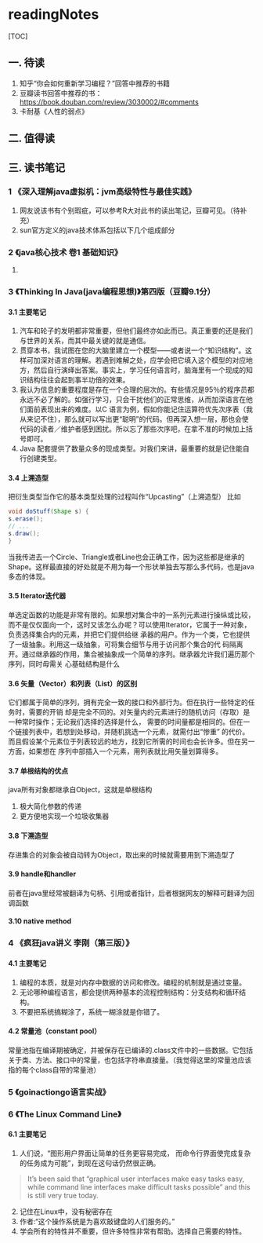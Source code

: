 # readingNotes
[TOC]
## 一. 待读
1. 知乎“你会如何重新学习编程？”回答中推荐的书籍  
2. 豆瓣读书回答中推荐的书：https://book.douban.com/review/3030002/#comments
3. 卡耐基《人性的弱点》
## 二. 值得读
## 三. 读书笔记
### 1 《深入理解java虚拟机：jvm高级特性与最佳实践》
1. 网友说该书有个别瑕疵，可以参考R大对此书的读出笔记，豆瓣可见。（待补充）
2. sun官方定义的java技术体系包括以下几个组成部分
### 2 《java核心技术 卷1 基础知识》
1. 
### 3 《Thinking In Java(java编程思想)》第四版（豆瓣9.1分）
#### 3.1 主要笔记
1. 汽车和轮子的发明都非常重要，但他们最终亦如此而已。真正重要的还是我们与世界的关系，而其中最关键的就是通信。
2. 贯穿本书，我试图在您的大脑里建立一个模型——或者说一个“知识结构”。这样可加深对语言的理解。若遇到难解之处，应学会把它填入这个模型的对应地方，然后自行演绎出答案。事实上，学习任何语言时，脑海里有一个现成的知识结构往往会起到事半功倍的效果。
3. 我认为信息的重要程度是存在一个合理的层次的。有些情况是95％的程序员都永远不必了解的。如强行学习，只会干扰他们的正常思维，从而加深语言在他们面前表现出来的难度。以C 语言为例，假如你能记住运算符优先次序表（我从来记不住），那么就可以写出更“聪明”的代码。但再深入想一层，那也会使代码的读者／维护者感到困扰。所以忘了那些次序吧，在拿不准的时候加上括号即可。
4. Java 配套提供了数量众多的现成类型。对我们来讲，最重要的就是记住能自行创建类型。
#### 3.4 上溯造型
把衍生类型当作它的基本类型处理的过程叫作“Upcasting”（上溯造型）
比如
```Java
void doStuff(Shape s) {
s.erase();
// ...
s.draw();
}
```
当我传进去一个Circle、Triangle或者Line也会正确工作，因为这些都是继承的Shape。这样最直接的好处就是不用为每一个形状单独去写那么多代码，也是java多态的体现。
#### 3.5 Iterator迭代器
单选定函数的功能是非常有限的。如果想对集合中的一系列元素进行操纵或比较，而不是仅仅面向一个，这时又该怎么办呢？可以使用Iterator，它属于一种对象，负责选择集合内的元素，并把它们提供给继
承器的用户。作为一个类，它也提供了一级抽象。利用这一级抽象，可将集合细节与用于访问那个集合的代
码隔离开。通过继承器的作用，集合被抽象成一个简单的序列。继承器允许我们遍历那个序列，同时毋需关
心基础结构是什么
#### 3.6 矢量（Vector）和列表（List）的区别
它们都属于简单的序列，拥有完全一致的接口和外部行为。但在执行一些特定的任务时，需要的开销
却是完全不同的。对矢量内的元素进行的随机访问（存取）是一种常时操作；无论我们选择的选择是什么，
需要的时间量都是相同的。但在一个链接列表中，若想到处移动，并随机挑选一个元素，就需付出“惨重”
的代价。而且假设某个元素位于列表较远的地方，找到它所需的时间也会长许多。但在另一方面，如果想在
序列中部插入一个元素，用列表就比用矢量划算得多。
#### 3.7 单根结构的优点
java所有对象都继承自Object，这就是单根结构
1. 极大简化参数的传递
2. 更方便地实现一个垃圾收集器
#### 3.8 下溯造型
存进集合的对象会被自动转为Object，取出来的时候就需要用到下溯造型了
#### 3.9 handle和handler
前者在java里经常被翻译为句柄、引用或者指针，后者根据网友的解释可翻译为回调函数
#### 3.10 native method
### 4 《疯狂java讲义 李刚（第三版）》
#### 4.1 主要笔记
1. 编程的本质，就是对内存中数据的访问和修改。编程的机制就是通过变量。 
2. 无论哪种编程语言，都会提供两种基本的流程控制结构：分支结构和循环结构。
3. 不要把系统搞糊涂了，系统一糊涂就是你错了。
#### 4.2 常量池（constant pool）
常量池指在编译期被确定，并被保存在已编译的.class文件中的一些数据。它包括关于类、方法、接口中的常量，也包括字符串直接量。（我觉得这里的常量池应该指的每个class自带的常量池）
### 5 《goinactiongo语言实战》
### 6 《The Linux Command Line》
#### 6.1 主要笔记
1. 人们说，“图形用户界面让简单的任务更容易完成， 而命令行界面使完成复杂的任务成为可能”，到现在这句话仍然很正确。
>It’s been said that “graphical user interfaces make easy tasks easy, while command line interfaces make difficult tasks possible” and this is still very true today.
2. 记住在Linux中，没有秘密存在
3. 作者:“这个操作系统是为喜欢敲键盘的人们服务的。”
4. 学会所有的特性并不重要，但许多特性非常有帮助。选择自己需要的特性。
